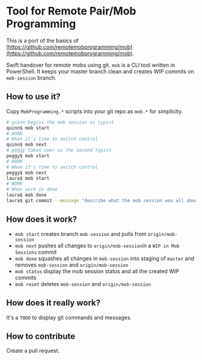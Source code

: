 # Tool for Remote Pair/Mob Programming
This is a port of the basics of [https://github.com/remotemobprogramming/mob](https://github.com/remotemobprogramming/mob).


Swift handover for remote mobs using git.
`mob` is a CLI tool written in PowerShell.
It keeps your master branch clean and creates WIP commits on `mob-session` branch.

## How to use it?
Copy `MobProgramming.*` scripts into your git repo as `mob.*` for simplicity.
```bash
# quinn begins the mob session as typist
quinn$ mob start
# WORK
# When it's time to switch control
quinn$ mob next
# peggy takes over as the second typist
peggy$ mob start
# WORK
# When it's time to switch control
peggy$ mob next
laura$ mob start
# WORK
# When work is done
laura$ mob done
laura$ git commit --message "describe what the mob session was all about"
```

## How does it work?

- `mob start` creates branch `mob-session` and pulls from `origin/mob-session`
- `mob next` pushes all changes to `origin/mob-session`in a `WIP in Mob Sessions` commit
- `mob done` squashes all changes in `mob-session` into staging of `master` and removes `mob-session` and `origin/mob-session` 
- `mob status` display the mob session status and all the created WIP commits
- `mob reset` deletes `mob-session` and `origin/mob-session`

## How does it really work?

It's a `TODO` to display git commands and messages.


## How to contribute

Create a pull request.